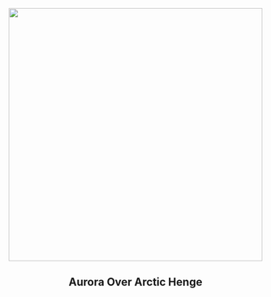 
<p align="center"><img src="https://apod.nasa.gov/apod/image/2303/ArcticHenge_Letelier_960.jpg" width="500" height="500"></p>
<h2 align="center"> Aurora Over Arctic Henge </h2>
